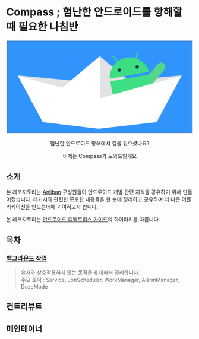 # Compass ; 험난한 안드로이드를 항해할 때 필요한 나침반

<div style="text-align: center;">
    <img src="./image/compass.png" width="500">
    <p>험난한 안드로이드 항해에서 길을 잃으셨나요?</p>
    <p>이제는 Compass가 도와드릴게요</p>
</div>

## 소개
본 레포지토리는 [Anliban](https://github.com/Anliban) 구성원들이 안드로이드 개발 관련 지식을 공유하기 위해 만들어졌습니다. 레거시와 관련한 모호한 내용들을 한 눈에 정리하고 공유하며 더 나은 어플리케이션을 만드는데에 기여하고자 합니다. 

본 레포지토리는 [안드로이드 디벨로퍼스 가이드](https://developer.android.com/guide?hl=ko)의 하이라키를 따릅니다.

## 목차 
### [백그라운드 작업](./core/BackgroundTasks)
> 유저와 상호작용하지 않는 동작들에 대해서 정리합니다. <br>
주요 토픽 : Service, JobScheduler, WorkManager, AlarmManager, DozeMode

## 컨트리뷰트

## 메인테이너